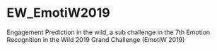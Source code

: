 # EW_EmotiW2019
Engagement Prediction in the wild, a sub challenge in the 7th Emotion Recognition in the Wild 2019 Grand Challenge (EmotiW 2019)
